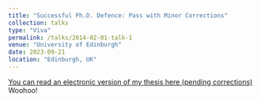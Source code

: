 ```yaml
---
title: "Successful Ph.D. Defence: Pass with Minor Corrections"
collection: talks
type: "Viva"
permalink: /talks/2014-02-01-talk-1
venue: "University of Edinburgh"
date: 2023-09-21
location: "Edinburgh, UK"
---
```


[You can read an electronic version of my thesis here (pending corrections)](http://example2.com) Woohoo!
